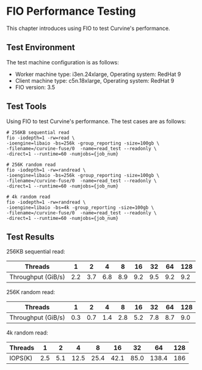 # FIO Performance Testing

This chapter introduces using FIO to test Curvine's performance.

## Test Environment

The test machine configuration is as follows:
- Worker machine type: i3en.24xlarge, Operating system: RedHat 9
- Client machine type: c5n.18xlarge, Operating system: RedHat 9
- FIO version: 3.5

## Test Tools

Using FIO to test Curvine's performance. The test cases are as follows:

```
# 256KB sequential read
fio -iodepth=1 -rw=read \
-ioengine=libaio -bs=256k -group_reporting -size=100gb \
-filename=/curvine-fuse/0  -name=read_test --readonly \
-direct=1 --runtime=60 -numjobs={job_num}

# 256K random read
fio -iodepth=1 -rw=randread \
-ioengine=libaio -bs=256k -group_reporting -size=100gb \
-filename=/curvine-fuse/0  -name=read_test --readonly \
-direct=1 --runtime=60 -numjobs={job_num}

# 4k random read
fio -iodepth=1 -rw=randread \
-ioengine=libaio -bs=4k -group_reporting -size=100gb \
-filename=/curvine-fuse/0  -name=read_test --readonly \
-direct=1 --runtime=60 -numjobs={job_num}
```

## Test Results

256KB sequential read:

| Threads | 1 | 2 | 4 | 8 | 16 | 32 | 64 | 128 |
| --- | --- | --- | --- | --- | --- | --- | --- | --- |
| Throughput (GiB/s) | 2.2 | 3.7 | 6.8 | 8.9 | 9.2 | 9.5 | 9.2 | 9.2 |

256K random read:

| Threads | 1 | 2 | 4 | 8 | 16 | 32 | 64 | 128 |
| --- | --- | --- | --- | --- | --- | --- | --- | --- |
| Throughput (GiB/s) | 0.3 | 0.7 | 1.4 | 2.8 | 5.2 | 7.8 | 8.7 | 9.0 |

4k random read:

| Threads | 1 | 2 | 4 | 8 | 16 | 32 | 64 | 128 |
| --- | --- | --- | --- | --- | --- | --- | --- | --- |
| IOPS(K) | 2.5 | 5.1 | 12.5 | 25.4 | 42.1 | 85.0 | 138.4 | 186 |
